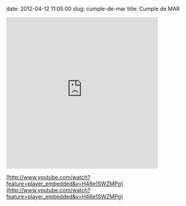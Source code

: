 date: 2012-04-12 11:05:00
slug: cumple-de-mar
title: Cumple de MAR

<iframe width="400" height="400" src="http://www.youtube.com/embed/H46e1SWZMPg" frameborder="0" allowfullscreen></iframe>

[http://www.youtube.com/watch?feature=player_embedded&v=H46e1SWZMPg](http://www.youtube.com/watch?feature=player_embedded&v=H46e1SWZMPg)

